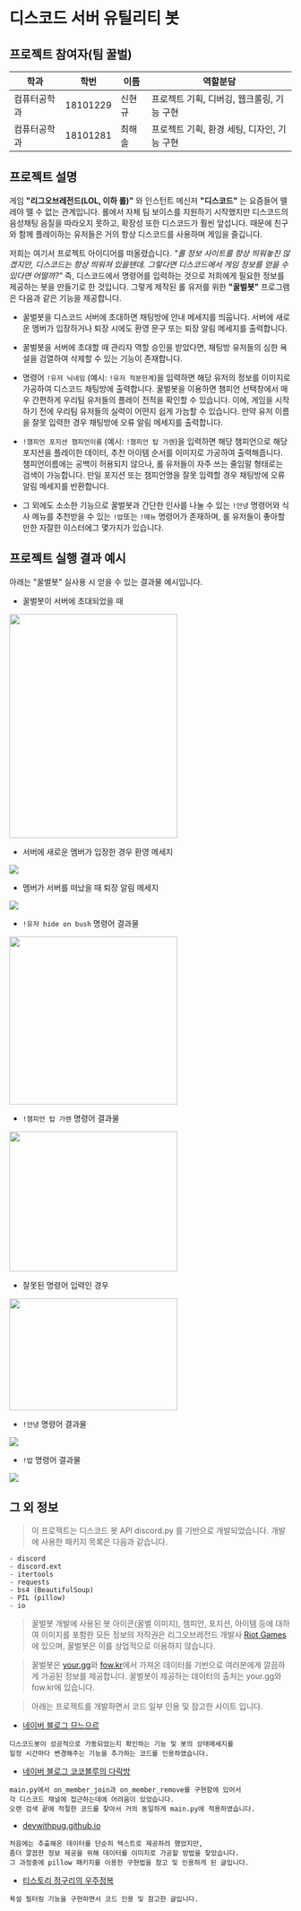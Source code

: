 # 디스코드 서버 유틸리티 봇

## 프로젝트 참여자(팀 꿀벌)

| 학과         | 학번     | 이름   | 역할분담 |
| ------------ | -------- | ------ | -----|
| 컴퓨터공학과 | 18101229 | 신현규 | 프로젝트 기획, 디버깅, 웹크롤링, 기능 구현 |
| 컴퓨터공학과 | 18101281 | 최해솔 | 프로젝트 기획, 환경 세팅, 디자인, 기능 구현 |

## 프로젝트 설명
게임 **"리그오브레전드(LOL, 이하 롤)"** 와 인스턴트 메신저 **"디스코드"** 는 요즘들어 뗄레야 뗄 수 없는 관계입니다.
롤에서 자체 팀 보이스를 지원하기 시작했지만 디스코드의 음성채팅 음질을 따라오지 못하고, 확장성 또한 디스코드가 훨씬 앞섭니다.
때문에 친구와 함께 플레이하는 유저들은 거의 항상 디스코드를 사용하며 게임을 즐깁니다.

저희는 여기서 프로젝트 아이디어를 떠올렸습니다.
*"롤 정보 사이트를 항상 띄워놓진 않겠지만, 디스코드는 항상 띄워져 있을텐데. 그렇다면 디스코드에서 게임 정보를 얻을 수 있다면 어떨까?"*
즉, 디스코드에서 명령어를 입력하는 것으로 저희에게 필요한 정보를 제공하는 봇을 만들기로 한 것입니다.
그렇게 제작된 롤 유저를 위한 **"꿀벌봇"** 프로그램은 다음과 같은 기능을 제공합니다.

- 꿀벌봇을 디스코드 서버에 초대하면 채팅방에 안내 메세지를 띄웁니다. 서버에 새로운 멤버가 입장하거나 퇴장 시에도 환영 문구 또는 퇴장 알림 메세지를 출력합니다.

- 꿀벌봇을 서버에 초대할 때 관리자 역할 승인을 받았다면, 채팅방 유저들의 심한 욕설을 검열하여 삭제할 수 있는 기능이 존재합니다.

- 명령어 `!유저 닉네임` (예시: `!유저 적분한계`)을 입력하면 해당 유저의 정보를 이미지로 가공하여 디스코드 채팅방에 출력합니다.
꿀벌봇을 이용하면 챔피언 선택창에서 매우 간편하게 우리팀 유저들의 플레이 전적을 확인할 수 있습니다.
이에, 게임을 시작하기 전에 우리팀 유저들의 실력이 어떤지 쉽게 가늠할 수 있습니다. 만약 유저 이름을 잘못 입력한 경우 채팅방에 오류 알림 메세지를 출력합니다.

- `!챔피언 포지션 챔피언이름` (예시: `!챔피언 탑 가렌`)을 입력하면 해당 챔피언으로 해당 포지션을 플레이한 데이터, 추천 아이템 순서를 이미지로 가공하여 출력해줍니다.
챔피언이름에는 공백이 허용되지 않으나, 롤 유저들이 자주 쓰는 줄임말 형태로는 검색이 가능합니다. 만일 포지션 또는 챔피언명을 잘못 입력할 경우 채팅방에 오류 알림 메세지를 반환합니다.

- 그 외에도 소소한 기능으로 꿀벌봇과 간단한 인사를 나눌 수 있는 `!안녕` 명령어와 식사 메뉴를 추천받을 수 있는 `!밥`또는 `!메뉴` 명령어가 존재하며,
롤 유저들이 좋아할만한 자잘한 이스터에그 몇가지가 있습니다.

## 프로젝트 실행 결과 예시
아래는 "꿀벌봇" 실사용 시 얻을 수 있는 결과물 예시입니다.

- 꿀벌봇이 서버에 초대되었을 때
<img src="https://user-images.githubusercontent.com/81071456/146804917-c8575b6d-7d82-4dab-874a-8eeb9d634241.PNG" width="300" height="400"/>

- 서버에 새로운 멤버가 입장한 경우 환영 메세지
<img src="https://user-images.githubusercontent.com/81071456/146806081-a5e50c6e-ffaf-4c22-addc-df1e9159006e.PNG"/>

- 멤버가 서버를 떠났을 때 퇴장 알림 메세지
<img src="https://user-images.githubusercontent.com/81071456/146805867-06568f03-8a60-4339-b520-171ecd2fe0ca.PNG"/>

- `!유저 hide on bush` 명령어 결과물
<img src="https://user-images.githubusercontent.com/81071456/146806243-ac9d6fa8-5740-47c1-a35b-1bfd16cb7412.PNG" width="300" height="300"/>

- `!챔피언 탑 가렌` 명령어 결과물
<img src="https://user-images.githubusercontent.com/81071456/146807477-7ff392cb-0167-4cc7-8dac-494417e82f52.PNG" width="300" height="250"/>

- 잘못된 명령어 입력인 경우
<img src="https://user-images.githubusercontent.com/81071456/146807732-aeb3145d-01d1-45fd-931c-9ad4820fecb7.PNG" width="300" height="200"/>

- `!안녕` 명령어 결과물
<img src="https://user-images.githubusercontent.com/81071456/146806927-9b1859e7-5ac2-456b-9885-59d63b5e2747.PNG"/>

- `!밥` 명령어 결과물
<img src="https://user-images.githubusercontent.com/81071456/146807090-526c17df-03d3-4118-abe6-d75d938ecab5.PNG"/>

## 그 외 정보

>이 프로젝트는 디스코드 봇 API discord.py 를 기반으로 개발되었습니다. 개발에 사용한 패키지 목록은 다음과 같습니다.

```
- discord
- discord.ext
- itertools
- requests
- bs4 (BeautifulSoup)
- PIL (pillow)
- io
```

>꿀벌봇 개발에 사용된 봇 아이콘(꿀벌 이미지), 챔피언, 포지션, 아이템 등에 대하여 이미지를 포함한 모든 정보의 저작권은
리그오브레전드 개발사 [Riot Games](https://www.riotgames.com)에 있으며, 꿀벌봇은 이를 상업적으로 이용하지 않습니다.



>꿀벌봇은 [your.gg](https://your.gg)와 [fow.kr](https://fow.kr)에서 가져온 데이터를 기반으로
여러분에게 깔끔하게 가공된 정보를 제공합니다.
꿀벌봇이 제공하는 데이터의 출처는 your.gg와 fow.kr에 있습니다.



>아래는 프로젝트를 개발하면서 코드 일부 인용 및 참고한 사이트 입니다.

- [네이버 블로그 므느으르](https://blog.naver.com/PostView.naver?blogId=seojune5383&logNo=222393633218&categoryNo=68&proxyReferer=#)
```
디스코드봇이 성공적으로 가동되었는지 확인하는 기능 및 봇의 상태메세지를
일정 시간마다 변경해주는 기능을 추가하는 코드를 인용하였습니다.
```
- [네이버 블로그 코코블루의 다락방](https://blog.naver.com/PostView.naver?blogId=6116949&logNo=221949748751&redirect=Dlog&widgetTypeCall=true&directAccess=false)
```
main.py에서 on_member_join과 on_member_remove를 구현함에 있어서 
각 디스코드 채널에 접근하는데에 어려움이 있었습니다. 
오랜 검색 끝에 적절한 코드를 찾아서 거의 동일하게 main.py에 적용하였습니다.
```
- [devwithpug.github.io](https://devwithpug.github.io/python/sabot-6/#%EC%9D%B4%EB%AF%B8%EC%A7%80%EB%A5%BC-%EB%8B%A4%EB%A3%A8%EB%8A%94-pillow-%EB%9D%BC%EC%9D%B4%EB%B8%8C%EB%9F%AC%EB%A6%AC)
```
처음에는 추출해온 데이터를 단순히 텍스트로 제공하려 했었지만, 
좀더 깔끔한 정보 제공을 위해 데이터를 이미지로 가공할 방법을 찾았습니다. 
그 과정중에 pillow 패키지를 이용한 구현법을 참고 및 인용하게 된 글입니다.
```
- [티스토리 정구리의 우주정복](https://j-ungry.tistory.com/180?category=894695)
```
욕설 필터링 기능을 구현하면서 코드 인용 및 참고한 글입니다.
```
